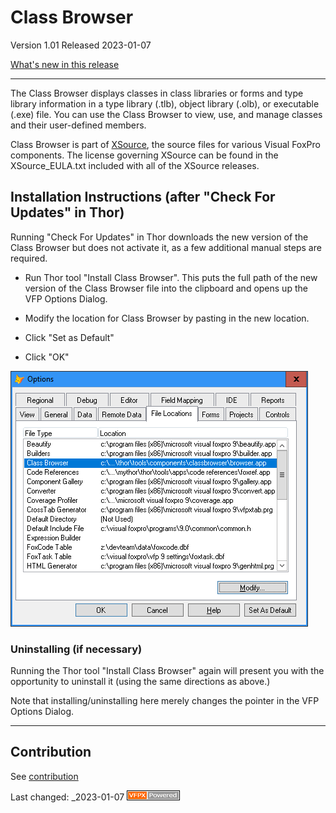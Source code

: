 # Class Browser

Version 1.01 Released 2023-01-07

[What's new in this release](Change%20Log.md)

***


The Class Browser displays classes in class libraries or forms and type library information in a type library (.tlb), object library (.olb), or executable (.exe) file. You can use the Class Browser to view, use, and manage classes and their user-defined members.

Class Browser is part of [XSource](https://github.com/VFPX/XSource), the source files for various Visual FoxPro components. The license governing XSource can be found in the XSource_EULA.txt included with all of the XSource releases.

## Installation Instructions (after "Check For Updates" in Thor)

Running "Check For Updates" in Thor downloads the new version of the Class Browser but does not activate it, as a few additional manual steps are required.

* Run Thor tool "Install Class Browser".  This puts the full path of the new version of the Class Browser file into the clipboard and opens up the VFP Options Dialog. 

* Modify the location for Class Browser by pasting in the new location.
* Click "Set as Default"
* Click "OK"

![Picture](./docs/images/VFP_Tools_ClassBrowser.APP.png)

### Uninstalling (if necessary)

Running the Thor tool "Install Class Browser" again will present you with the opportunity to uninstall it (using the same directions as above.)

Note that installing/uninstalling here merely changes the pointer in the VFP Options Dialog.


----
## Contribution
See [contribution](./.github/CONTRIBUTING.md)

Last changed: _2023-01-07 ![Picture](./docs/images/vfpxpoweredby_alternative.gif)

